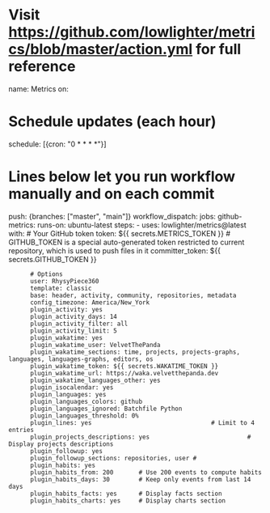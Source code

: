 # Visit https://github.com/lowlighter/metrics/blob/master/action.yml for full reference 
name: Metrics
on:
  # Schedule updates (each hour)
  schedule: [{cron: "0 * * * *"}]
  # Lines below let you run workflow manually and on each commit
  push: {branches: ["master", "main"]}
  workflow_dispatch:
jobs:
  github-metrics:
    runs-on: ubuntu-latest
    steps:
      - uses: lowlighter/metrics@latest
        with:
          # Your GitHub token
          token: ${{ secrets.METRICS_TOKEN }}
          # GITHUB_TOKEN is a special auto-generated token restricted to current repository, which is used to push files in it
          committer_token: ${{ secrets.GITHUB_TOKEN }}

          # Options
          user: RhysyPiece360
          template: classic
          base: header, activity, community, repositories, metadata
          config_timezone: America/New_York
          plugin_activity: yes
          plugin_activity_days: 14
          plugin_activity_filter: all
          plugin_activity_limit: 5
          plugin_wakatime: yes
          plugin_wakatime_user: VelvetThePanda
          plugin_wakatime_sections: time, projects, projects-graphs, languages, languages-graphs, editors, os
          plugin_wakatime_token: ${{ secrets.WAKATIME_TOKEN }}
          plugin_wakatime_url: https://waka.velvetthepanda.dev
          plugin_wakatime_languages_other: yes
          plugin_isocalendar: yes
          plugin_languages: yes
          plugin_languages_colors: github
          plugin_languages_ignored: Batchfile Python
          plugin_languages_threshold: 0%
          plugin_lines: yes                                 # Limit to 4 entries
          plugin_projects_descriptions: yes                           # Display projects descriptions
          plugin_followup: yes
          plugin_followup_sections: repositories, user #
          plugin_habits: yes
          plugin_habits_from: 200       # Use 200 events to compute habits
          plugin_habits_days: 30        # Keep only events from last 14 days
          plugin_habits_facts: yes      # Display facts section
          plugin_habits_charts: yes     # Display charts section
